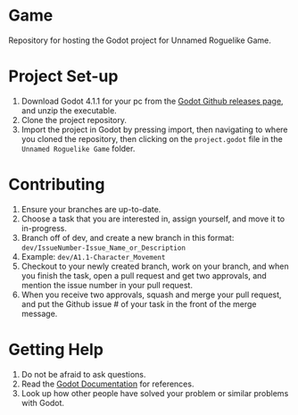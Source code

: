 # Game
Repository for hosting the Godot project for Unnamed Roguelike Game.

# Project Set-up
1. Download Godot 4.1.1 for your pc from the [Godot Github releases page](https://github.com/godotengine/godot/releases), and unzip the executable.
2. Clone the project repository.
3. Import the project in Godot by pressing import, then navigating to where you cloned the repository, then clicking on the `project.godot` file in the `Unnamed Roguelike Game` folder.

# Contributing
1. Ensure your branches are up-to-date.
2. Choose a task that you are interested in, assign yourself, and move it to in-progress.
3. Branch off of dev, and create a new branch in this format: `dev/IssueNumber-Issue_Name_or_Description`
4. Example: `dev/A1.1-Character_Movement`
5. Checkout to your newly created branch, work on your branch, and when you finish the task, open a pull request and get two approvals, and mention the issue number in your pull request.
6. When you receive two approvals, squash and merge your pull request, and put the Github issue # of your task in the front of the merge message.

# Getting Help
1. Do not be afraid to ask questions.
2. Read the [Godot Documentation](https://docs.godotengine.org/en/stable/index.html) for references.
3. Look up how other people have solved your problem or similar problems with Godot.
